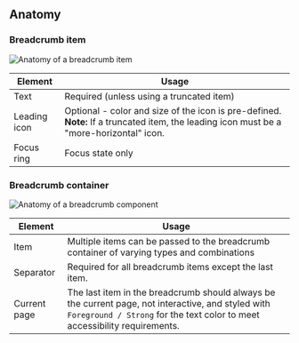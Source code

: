 ## Anatomy

### Breadcrumb item

![Anatomy of a breadcrumb item](/assets/components/breadcrumb/breadcrumb-item-anatomy.png)

| Element | Usage |
| ------- | ----- |
| Text | Required (unless using a truncated item) |
| Leading icon | Optional - color and size of the icon is pre-defined. **Note:** If a truncated item, the leading icon must be a "more-horizontal" icon. |
| Focus ring | Focus state only |

### Breadcrumb container

![Anatomy of a breadcrumb component](/assets/components/breadcrumb/breadcrumb-container-anatomy.png)

| Element | Usage |
| ------- | ----- |
| Item | Multiple items can be passed to the breadcrumb container of varying types and combinations |
| Separator | Required for all breadcrumb items except the last item. | 
| Current page | The last item in the breadcrumb should always be the current page, not interactive, and styled with `Foreground / Strong` for the text color to meet accessibility requirements. |
